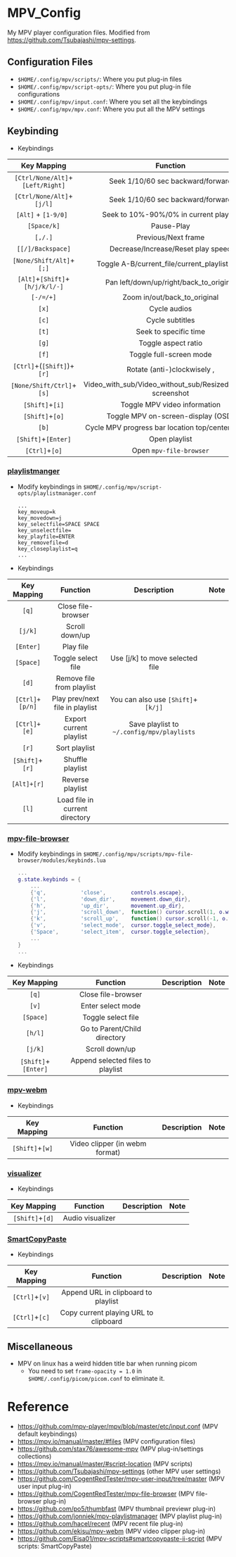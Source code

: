 # MPV_Config
My MPV player configuration files.
Modified from https://github.com/Tsubajashi/mpv-settings.

## Configuration Files
- `$HOME/.config/mpv/scripts/`: Where you put plug-in files
- `$HOME/.config/mpv/script-opts/`: Where you put plug-in file configurations
- `$HOME/.config/mpv/input.conf`: Where you set all the keybindings
- `$HOME/.config/mpv/mpv.conf`: Where you put all the MPV settings

## Keybinding
- Keybindings

| Key Mapping                      | Function                                                   | Description | Note |
| :------------------------------: | :--------------------------------------------------------: | :---------: | :--: |
| `[Ctrl/None/Alt]`+`[Left/Right]` | Seek 1/10/60 sec backward/forward                          |             |      |
| `[Ctrl/None/Alt]`+`[j/l]`        | Seek 1/10/60 sec backward/forward                          |             |      |
| `[Alt]` + `[1-9/0] `             | Seek to 10%-90%/0% in current playing                      |             |      |
| `[Space/k]`                      | Pause-Play                                                 |             |      |
| `[,/.]`                          | Previous/Next frame                                        |             |      |
| `[[/]/Backspace]`                | Decrease/Increase/Reset play speed                         |             |      |
| `[None/Shift/Alt]`+`[;]`         | Toggle A-B/current_file/current_playlist loop              |             |      |
| `[Alt]`+`[Shift]`+`[h/j/k/l/-]`  | Pan left/down/up/right/back_to_original                    |             |      |
| `[-/=/+]`                        | Zoom in/out/back_to_original                               |             |      |
| `[x]`                            | Cycle audios                                               |             |      |
| `[c]`                            | Cycle subtitles                                            |             |      |
| `[t]`                            | Seek to specific time                                      |             |      |
| `[g]`                            | Toggle aspect ratio                                        |             |      |
| `[f]`                            | Toggle full-screen mode                                    |             |      |
| `[Ctrl]`+(`[Shift]`)+`[r]`       | Rotate (anti-)clockwisely ,                                |             |      |
| `[None/Shift/Ctrl]`+`[s]`        | Video_with_sub/Video_without_sub/Resized_window screenshot |             |      |
| `[Shift]`+`[i]`                  | Toggle MPV video information                               |             |      |
| `[Shift]`+`[o]`                  | Toggle MPV on-screen-display (OSD)                         |             |      |
| `[b]`                            | Cycle MPV progress bar location top/center/bottom          |             |      |
| `[Shift]`+`[Enter]`              | Open playlist                                              |             |      |
| `[Ctrl]`+`[o]`                   | Open `mpv-file-browser`                                    |             |      |

### [playlistmanger](https://github.com/jonniek/mpv-playlistmanager)
- Modify keybindings in `$HOME/.config/mpv/script-opts/playlistmanager.conf`
    ```
    ...
    key_moveup=k
    key_movedown=j
    key_selectfile=SPACE SPACE
    key_unselectfile=
    key_playfile=ENTER
    key_removefile=d
    key_closeplaylist=q
    ...
    ```
- Keybindings

| Key Mapping     | Function                        | Description                                | Note |
| :-------------: | :----------------------------:  | :----------------------------------------: | :--: |
| `[q]`           | Close file-browser              |                                            |      |
| `[j/k]`         | Scroll down/up                  |                                            |      |
| `[Enter]`       | Play file                       |                                            |      |
| `[Space]`       | Toggle select file              | Use [j/k] to move selected file            |      |
| `[d]`           | Remove file from playlist       |                                            |      |
| `[Ctrl]+[p/n]`  | Play prev/next file in playlist | You can also use `[Shift]`+`[k/j]`         |      |
| `[Ctrl]+[e]`    | Export current playlist         | Save playlist to `~/.config/mpv/playlists` |      |
| `[r]`           | Sort playlist                   |                                            |      |
| `[Shift]`+`[r]` | Shuffle playlist                |                                            |      |
| `[Alt]+[r]`     | Reverse playlist                |                                            |      |
| `[l]`           | Load file in current directory  |                                            |      |

### [mpv-file-browser](https://github.com/CogentRedTester/mpv-file-browser)
- Modify keybindings in `$HOME/.config/mpv/scripts/mpv-file-browser/modules/keybinds.lua`
    ```lua
    ...
    g.state.keybinds = {
        ...
        {'q',           'close',        controls.escape},
        {'l',           'down_dir',     movement.down_dir},
        {'h',           'up_dir',       movement.up_dir},
        {'j',           'scroll_down',  function() cursor.scroll(1, o.wrap) end,           {repeatable = true}},
        {'k',           'scroll_up',    function() cursor.scroll(-1, o.wrap) end,          {repeatable = true}},
        {'v',           'select_mode',  cursor.toggle_select_mode},
        {'Space',       'select_item',  cursor.toggle_selection},
        ...
    }
    ...
    ```
- Keybindings

| Key Mapping         | Function                          | Description | Note |
| :-----------------: | :-------------------------------: | :---------: | :--: |
| `[q]`               | Close file-browser                |             |      |
| `[v]`               | Enter select mode                 |             |      |
| `[Space]`           | Toggle select file                |             |      |
| `[h/l]`             | Go to Parent/Child directory      |             |      |
| `[j/k]`             | Scroll down/up                    |             |      |
| `[Shift]`+`[Enter]` | Append selected files to playlist |             |      |

### [mpv-webm](https://github.com/ekisu/mpv-webm)
- Keybindings

| Key Mapping         | Function                       | Description | Note |
| :-----------------: | :----------------------------: | :---------: | :--: |
| `[Shift]`+`[w]`     | Video clipper (in webm format) |             |      |

### [visualizer](https://github.com/mfcc64/mpv-scripts/blob/master/visualizer.lua)
- Keybindings

| Key Mapping         | Function         | Description | Note |
| :-----------------: | :--------------: | :---------: | :--: |
| `[Shift]`+`[d]`     | Audio visualizer |             |      |

### [SmartCopyPaste](https://github.com/Eisa01/mpv-scripts#smartcopypaste-ii-script)
- Keybindings

| Key Mapping    | Function                              | Description | Note |
| :------------: | :-----------------------------------: | :---------: | :--: |
| `[Ctrl]`+`[v]` | Append URL in clipboard to playlist   |             |      |
| `[Ctrl]`+`[c]` | Copy current playing URL to clipboard |             |      |

## Miscellaneous
- MPV on linux has a weird hidden title bar when running picom
    - You need to set `frame-opacity = 1.0` in `$HOME/.config/picom/picom.conf` to eliminate it.

# Reference
- https://github.com/mpv-player/mpv/blob/master/etc/input.conf (MPV default keybindings)
- https://mpv.io/manual/master/#files (MPV configuration files)
- https://github.com/stax76/awesome-mpv (MPV plug-in/settings collections)
- https://mpv.io/manual/master/#script-location (MPV scripts)
- https://github.com/Tsubajashi/mpv-settings (other MPV user settings)
- https://github.com/CogentRedTester/mpv-user-input/tree/master (MPV user input plug-in)
- https://github.com/CogentRedTester/mpv-file-browser (MPV file-browser plug-in)
- https://github.com/po5/thumbfast (MPV thumbnail previewr plug-in)
- https://github.com/jonniek/mpv-playlistmanager (MPV playlist plug-in)
- https://github.com/hacel/recent (MPV recent file plug-in)
- https://github.com/ekisu/mpv-webm (MPV video clipper plug-in)
- https://github.com/Eisa01/mpv-scripts#smartcopypaste-ii-script (MPV scripts: SmartCopyPaste)
